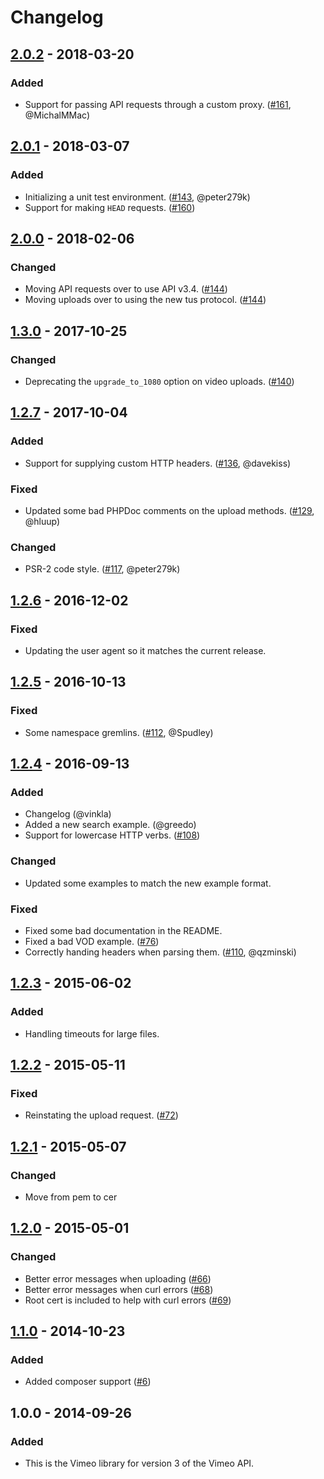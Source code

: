 # Changelog

## [2.0.2] - 2018-03-20
### Added
- Support for passing API requests through a custom proxy. ([#161](https://github.com/vimeo/vimeo.php/pull/161), @MichalMMac)

## [2.0.1] - 2018-03-07
### Added
- Initializing a unit test environment. ([#143](https://github.com/vimeo/vimeo.php/pull/143), @peter279k)
- Support for making `HEAD` requests. ([#160](https://github.com/vimeo/vimeo.php/pull/160))

## [2.0.0] - 2018-02-06
### Changed
- Moving API requests over to use API v3.4. ([#144](https://github.com/vimeo/vimeo.php/pull/144))
- Moving uploads over to using the new tus protocol.  ([#144](https://github.com/vimeo/vimeo.php/pull/144))

## [1.3.0] - 2017-10-25
### Changed
- Deprecating the `upgrade_to_1080` option on video uploads. ([#140](https://github.com/vimeo/vimeo.php/pull/140))

## [1.2.7] - 2017-10-04
### Added
- Support for supplying custom HTTP headers. ([#136](https://github.com/vimeo/vimeo.php/pull/136), @davekiss)

### Fixed
- Updated some bad PHPDoc comments on the upload methods. ([#129](https://github.com/vimeo/vimeo.php/pull/129), @hluup)

### Changed
- PSR-2 code style. ([#117](https://github.com/vimeo/vimeo.php/pull/117), @peter279k)

## [1.2.6] - 2016-12-02
### Fixed
- Updating the user agent so it matches the current release.

## [1.2.5] - 2016-10-13
### Fixed
- Some namespace gremlins. ([#112](https://github.com/vimeo/vimeo.php/pull/112), @Spudley)

## [1.2.4] - 2016-09-13
### Added
- Changelog (@vinkla)
- Added a new search example. (@greedo)
- Support for lowercase HTTP verbs. ([#108](https://github.com/vimeo/vimeo.php/issues/108))

### Changed
- Updated some examples to match the new example format.

### Fixed
- Fixed some bad documentation in the README.
- Fixed a bad VOD example. ([#76](https://github.com/vimeo/vimeo.php/issues/76))
- Correctly handing headers when parsing them. ([#110](https://github.com/vimeo/vimeo.php/pull/110), @qzminski)

## [1.2.3] - 2015-06-02
### Added
- Handling timeouts for large files.

## [1.2.2] - 2015-05-11
### Fixed
- Reinstating the upload request. ([#72](https://github.com/vimeo/vimeo.php/pull/72))
## [1.2.1] - 2015-05-07
### Changed
- Move from pem to cer

## [1.2.0] - 2015-05-01
### Changed
- Better error messages when uploading ([#66](https://github.com/vimeo/vimeo.php/pull/66))
- Better error messages when curl errors ([#68](https://github.com/vimeo/vimeo.php/pull/68))
- Root cert is included to help with curl errors ([#69](https://github.com/vimeo/vimeo.php/pull/69))

## [1.1.0] - 2014-10-23
### Added
- Added composer support ([#6](https://github.com/vimeo/vimeo.php/pull/6))

## 1.0.0 - 2014-09-26
### Added
- This is the Vimeo library for version 3 of the Vimeo API.

[2.0.2]: https://github.com/vimeo/vimeo.php/compare/2.0.1...2.0.2
[2.0.1]: https://github.com/vimeo/vimeo.php/compare/2.0.0...2.0.1
[2.0.0]: https://github.com/vimeo/vimeo.php/compare/1.3.0...2.0.0
[1.3.0]: https://github.com/vimeo/vimeo.php/compare/1.2.7...1.3.0
[1.2.7]: https://github.com/vimeo/vimeo.php/compare/1.2.6...1.2.7
[1.2.6]: https://github.com/vimeo/vimeo.php/compare/1.2.5...1.2.6
[1.2.4]: https://github.com/vimeo/vimeo.php/compare/1.2.5...1.2.6
[1.2.5]: https://github.com/vimeo/vimeo.php/compare/1.2.4...1.2.5
[1.2.4]: https://github.com/vimeo/vimeo.php/compare/1.2.3...1.2.4
[1.2.3]: https://github.com/vimeo/vimeo.php/compare/1.2.2...1.2.3
[1.2.2]: https://github.com/vimeo/vimeo.php/compare/1.2.1...1.2.2
[1.2.1]: https://github.com/vimeo/vimeo.php/compare/1.2.0...1.2.1
[1.2.0]: https://github.com/vimeo/vimeo.php/compare/1.1.0...1.2.0
[1.1.0]: https://github.com/vimeo/vimeo.php/compare/1.0.0...1.1.0

